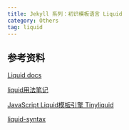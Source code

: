 ```yaml
---
title: Jekyll 系列：初识模板语言 Liquid
category: Others
tag: liquid
---
```


## 参考资料

[Liquid docs](https://shopify.github.io/liquid/)

[liquid用法笔记](http://blog.csdn.net/dont27/article/details/38097581)

[JavaScript Liquid模板引擎 Tinyliquid](http://www.oschina.net/p/tinyliquid)

[liquid-syntax](http://pexcn.me/blog/2014/09/29/liquid-syntax.html)